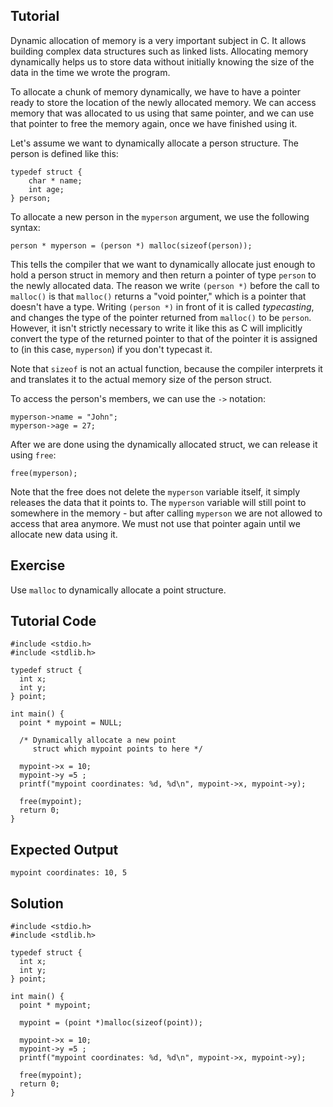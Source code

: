 Tutorial
--------

Dynamic allocation of memory is a very important subject in C. It allows building complex data structures such as linked lists. Allocating memory dynamically helps us to store data without initially knowing the size of the data in the time we wrote the program.

To allocate a chunk of memory dynamically, we have to have a pointer ready to store the location of the newly allocated memory. We can access memory that was allocated to us using that same pointer, and we can use that pointer to free the memory again, once we have finished using it.

Let's assume we want to dynamically allocate a person structure. The person is defined like this:

    typedef struct {
        char * name;
        int age;
    } person;

To allocate a new person in the `myperson` argument, we use the following syntax:

    person * myperson = (person *) malloc(sizeof(person));

This tells the compiler that we want to dynamically allocate just enough to hold a person struct in memory and then return a pointer of type `person` to the newly allocated data. The reason we write `(person *)` before the call to `malloc()` is that `malloc()` returns a "void pointer," which is a pointer that doesn't have a type. Writing `(person *)` in front of it is called *typecasting*, and changes the type of the pointer returned from `malloc()` to be `person`. However, it isn't strictly necessary to write it like this as C will implicitly convert the type of the returned pointer to that of the pointer it is assigned to (in this case, `myperson`) if you don't typecast it.

Note that `sizeof` is not an actual function, because the compiler interprets it and translates it to the actual memory size of the person struct.

To access the person's members, we can use the `->` notation:

    myperson->name = "John";
    myperson->age = 27;

After we are done using the dynamically allocated struct, we can release it using `free`:

    free(myperson);

Note that the free does not delete the `myperson` variable itself, it simply releases the data that it points to. The `myperson` variable will still point to somewhere in the memory - but after calling `myperson` we are not allowed to access that area anymore. We must not use that pointer again until we allocate new data using it.

Exercise
--------

Use `malloc` to dynamically allocate a point structure.

Tutorial Code
-------------

    #include <stdio.h>
    #include <stdlib.h>

    typedef struct {
      int x;
      int y;
    } point;

    int main() {
      point * mypoint = NULL;

      /* Dynamically allocate a new point
         struct which mypoint points to here */

      mypoint->x = 10;
      mypoint->y =5 ;
      printf("mypoint coordinates: %d, %d\n", mypoint->x, mypoint->y);

      free(mypoint);
      return 0;
    }

Expected Output
---------------

    mypoint coordinates: 10, 5

Solution
--------

    #include <stdio.h>
    #include <stdlib.h>

    typedef struct {
      int x;
      int y;
    } point;

    int main() {
      point * mypoint;

      mypoint = (point *)malloc(sizeof(point));

      mypoint->x = 10;
      mypoint->y =5 ;
      printf("mypoint coordinates: %d, %d\n", mypoint->x, mypoint->y);

      free(mypoint);
      return 0;
    }
